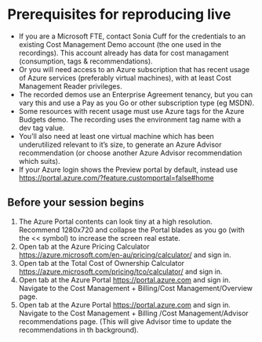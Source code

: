 # Prerequisites for reproducing live

- If you are a Microsoft FTE, contact Sonia Cuff for the credentials to an existing Cost Management Demo account (the one used in the recordings). This account already has data for cost managament (consumption, tags & recommendations).
- Or you will need access to an Azure subscription that has recent usage of Azure services (preferably virtual machines), with at least Cost Management Reader privileges.
- The recorded demos use an Enterprise Agreement tenancy, but you can vary this and use a Pay as you Go or other subscription type (eg MSDN).
- Some resources with recent usage must use Azure tags for the Azure Budgets demo. The recording uses the environment tag name with a dev tag value.
- You’ll also need at least one virtual machine which has been underutilized relevant to it’s size, to generate an Azure Advisor recommendation (or choose another Azure Advisor recommendation which suits).
- If your Azure login shows the Preview portal by default, instead use https://portal.azure.com/?feature.customportal=false#home

## Before your session begins

1.	The Azure Portal contents can look tiny at a high resolution. Recommend 1280x720 and collapse the Portal blades as you go (with the << symbol) to increase the screen real estate.
2.	Open tab at the Azure Pricing Calculator https://azure.microsoft.com/en-au/pricing/calculator/  and sign in.
3.	Open tab at the Total Cost of Ownership Calculator https://azure.microsoft.com/pricing/tco/calculator/ and sign in.
4.	Open tab at the Azure Portal https://portal.azure.com and sign in. Navigate to the Cost Management + Billing/Cost Management/Overview page.
5.	Open tab at the Azure Portal https://portal.azure.com and sign in. Navigate to the Cost Management + Billing /Cost Management/Advisor recommendations page. (This will give Advisor time to update the recommendations in th background).   